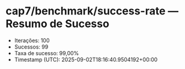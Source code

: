 # cap7/benchmark/success-rate — Resumo de Sucesso

- Iterações: 100
- Sucessos: 99
- Taxa de sucesso: 99,00%
- Timestamp (UTC): 2025-09-02T18:16:40.9504192+00:00
